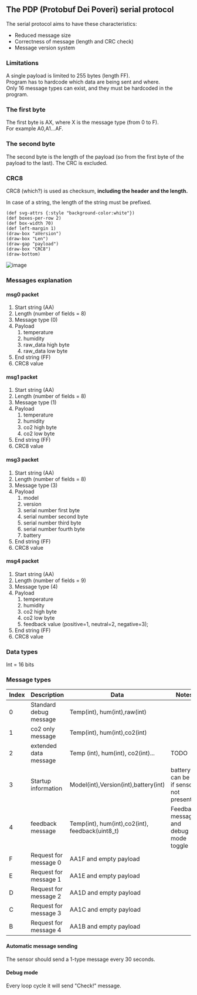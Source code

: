 ## The PDP (Protobuf Dei Poveri) serial protocol

The serial protocol aims to have these characteristics:
- Reduced message size
- Correctness of message (length and CRC check)
- Message version system

### Limitations
A single payload is limited to 255 bytes (length FF).  
Program has to hardcode which data are being sent and where.  
Only 16 message types can exist, and they must be hardcoded in the program.  

### The first byte

The first byte is AX, where X is the message type (from 0 to F).  
For example A0,A1...AF.  

### The second byte

The second byte is the length of the payload (so from the first byte of the payload to the last). The CRC is excluded.  

### CRC8

CRC8 (which?) is used as checksum, **including the header and the length.**

In case of a string, the length of the string must be prefixed.

```bytefield
(def svg-attrs {:style "background-color:white"})
(def boxes-per-row 2)
(def box-width 70)
(def left-margin 1)
(draw-box "aVersion")
(draw-box "Len")
(draw-gap "payload")
(draw-box "CRC8")
(draw-bottom)
```
![image](https://user-images.githubusercontent.com/4050967/204576738-7696bc1a-cf01-4922-8fbb-d043fcafbe89.jpg)

### Messages explanation
#### msg0 packet

1. Start string (AA)
2. Length (number of fields = 8)
3. Message type (0)
4. Payload
	1. temperature
	2. humidity
	3. raw_data high byte
	4. raw_data low byte
5. End string (FF)
6. CRC8 value

#### msg1 packet

1. Start string (AA)
2. Length (number of fields = 8)
3. Message type (1)
4. Payload
	1. temperature
	2. humidity
	3. co2 high byte
	4. co2 low byte
5. End string (FF)
6. CRC8 value

#### msg3 packet

1. Start string (AA)
2. Length (number of fields = 8)
3. Message type (3)
4. Payload
	1. model
	2. version
	3. serial number first byte
	4. serial number second byte
	5. serial number third byte
	6. serial number fourth byte
	7. battery
5. End string (FF)
6. CRC8 value

#### msg4 packet

1. Start string (AA)
2. Length (number of fields = 9)
3. Message type (4)
4. Payload
	1. temperature
	2. humidity
	3. co2 high byte
	4. co2 low byte
	5. feedback value (positive=1, neutral=2, negative=3);
5. End string (FF)
6. CRC8 value

### Data types

Int = 16 bits

### Message types
|Index   |Description   |Data|Notes|
|---|---|----|----|
|0|Standard debug message|Temp(int), hum(int),raw(int)|
|1|co2 only message|Temp(int), hum(int),co2(int)|
|2|extended data message|Temp (int), hum(int), co2(int)...|TODO
|3|Startup information|Model(int),Version(int),battery(int)|battery can be 0 if sensor not present
|4|feedback message|Temp(int), hum(int),co2(int), feedback(uint8_t)| Feedback message and debug mode toggle
|F|Request for message 0|AA1F and empty payload
|E|Request for message 1|AA1E and empty payload
|D|Request for message 2|AA1D and empty payload
|C|Request for message 3|AA1C and empty payload
|B|Request for message 4|AA1B and empty payload

#### Automatic message sending
The sensor should send a 1-type message every 30 seconds.

#### Debug mode
Every loop cycle it will send "Check!" message.
